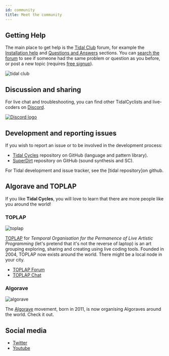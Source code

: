 ```yaml
---
id: community
title: Meet the community
---
```


## Getting Help

The main place to get help is the [Tidal
Club](https://club.tidalcycles.org/) forum, for example the
[Installation help](https://club.tidalcycles.org/c/installation/5) and
[Questions and Answers](https://club.tidalcycles.org/c/q-and-a/9)
sections. You can [search the
forum](https://club.tidalcycles.org/search) to see if someone had the
same problem or question as you before, or post a new topic (requires [free signup](https://club.tidalcycles.org/signup)).

![tidal club](tidalclub.png)

## Discussion and sharing

For live chat and troubleshooting, you can find other TidalCyclists and live-coders on [Discord](https://discord.com/invite/CqWhZEfNbq).

[![Discord logo](discord.png)](https://discord.com/invite/CqWhZEfNbq)

## Development and reporting issues

If you wish to report an issue or to be involved in the development process:
- [Tidal Cycles](https://github.com/tidalcycles/tidal) repository on GitHub (language and pattern library).
- [SuperDirt](https://github.com/musikinformatik/SuperDirt) repository on GitHub (sound synthesis and SC).

For Tidal development and issue tracker, see the [tidal
repository]on github.

## Algorave and TOPLAP

If you like **Tidal Cycles**, you will love to learn that there are more people like you around the world!

### TOPLAP
![toplap](toplap.png)

[TOPLAP](https://toplap.org/) for *Temporal Organisation for the Permanence of Live Artistic Programming* (let's pretend that it's not the reverse of laptop) is an art grouping exploring, sharing and creating using live coding tools. Founded in 2004, TOPLAP now exists around the world. There might be a local node in your city.
* [TOPLAP Forum](https://forum.toplap.org/)
* [TOPLAP Chat](https://chat.toplap.org/)

### Algorave
![algorave](algorave.png)

The [Algorave](https://algorave.com/) movement, born in 2011, is now organising Algoraves around the world. Check it out.


## Social media

* [Twitter](https://twitter.com/tidalcycles)
* [Youtube](https://youtube.com/tidalcycles)
